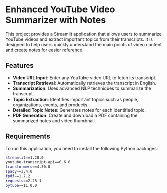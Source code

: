 # Enhanced YouTube Video Summarizer with Notes

This project provides a Streamlit application that allows users to summarize YouTube videos and extract important topics from their transcripts. It is designed to help users quickly understand the main points of video content and create notes for easier reference.

## Features

- **Video URL Input**: Enter any YouTube video URL to fetch its transcript.
- **Transcript Retrieval**: Automatically retrieves the transcript in English.
- **Summarization**: Uses advanced NLP techniques to summarize the transcript.
- **Topic Extraction**: Identifies important topics such as people, organizations, events, and products.
- **Detailed Topic Notes**: Generates notes for each identified topic.
- **PDF Generation**: Create and download a PDF containing the summarized notes and video thumbnail.

## Requirements

To run this application, you need to install the following Python packages:

```bash
streamlit==1.20.0
youtube-transcript-api==0.6.0
transformers==4.30.0
spacy==3.4.0
fpdf==1.7.2
requests==2.28.1
pytube==11.0.0
